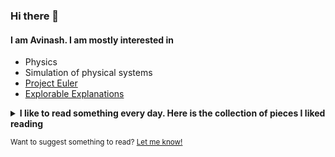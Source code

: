 ### Hi there 👋

#### I am Avinash. I am mostly interested in

- Physics
- Simulation of physical systems
- [Project Euler](https://projecteuler.net/)
- [Explorable Explanations](https://explorabl.es/)

<details>
<summary><strong>I like to read something every day. Here is the collection of pieces I liked reading</strong></summary>

- [Epic flood sends cavers scrambling for their lives](https://www.nationalgeographic.com/adventure/2018/10/flood-escape-deepest-cave-veryovkina-abkhazia/)
- [Islanders running out of isolation: Tim McGirk in the Andaman Islands reports on the fate of the Sentinelese](https://www.independent.co.uk/news/world/islanders-running-out-of-isolation-tim-mcgirk-in-the-andaman-islands-reports-on-the-fate-of-the-1477566.html) <!-- https://books.google.co.in/books?id=TZOvYPBrxl0C&pg=PA287&redir_esc=y#v=onepage&q&f=false (check the reference of this chapter, Pandit and Chattopadhyay, 1993) -->
- \[[Nicolas Bourbaki: The greatest mathematician who never was][bou1]\], \[[Nicolas Bourbaki][bou2]\]
  
  [bou1]: <https://theconversation.com/nicolas-bourbaki-the-greatest-mathematician-who-never-was-122845>
  [bou2]: <https://en.wikipedia.org/wiki/Nicolas_Bourbaki>
- \[[An Unprecedented Look at a Young Woman’s Face Transplant][face1]\], \[[How a Transplanted Face Transformed Katie Stubblefield’s Life][face2]\], \[[Building Katie’s New Face][face3]\], \[[The Emotional Journey of Photographing a Face Transplant][face4]\]
  
  [face1]: <https://www.nationalgeographic.com/magazine/2018/09/face-transplant-katie-stubblefield-photography-interactive/>
  [face2]: <https://www.nationalgeographic.com/magazine/2018/09/face-transplant-katie-stubblefield-story-identity-surgery-science/>
  [face3]: <https://www.nationalgeographic.com/magazine/2018/09/face-transplant-katie-stubblefield-surgery-timeline-interactive/>
  [face4]: <https://www.nationalgeographic.com/culture/2018/08/face-transplant-surgery-photography-maggie-steber-lynn-johnson/>
- [The Strange Lure of Other People's Photos](https://www.nytimes.com/2020/07/30/magazine/the-strange-lure-of-other-peoples-photos.html)
- [Cosmologists Debate How Fast the Universe Is Expanding](https://www.quantamagazine.org/cosmologists-debate-how-fast-the-universe-is-expanding-20190808/)
- [Why we should explore Venus before Mars](https://mashable.com/feature/venus-mars-space-exploration/)
- [The Devastating Decline of a Brilliant Young Coder](https://www.wired.com/story/lee-holloway-devastating-decline-brilliant-young-coder/)
- [How To Become A Centaur](https://jods.mitpress.mit.edu/pub/issue3-case/release/6)

<!--

TO READ:
========
- [The Iranian Smugglers Trafficking Fuel Into Pakistan](https://www.wired.com/story/fuel-smugglers-photos/)
- [Inside the Hunt for Russia’s Most Notorious Hacker](https://www.wired.com/2017/03/russian-hacker-spy-botnet/)
- [The Last Death-Defying Honey Hunter of Nepal](https://www.nationalgeographic.com/magazine/2017/07/honey-hunters-bees-climbing-nepal/)
- [Neuroscience: The man who saw time stand still](https://www.bbc.com/future/article/20140624-the-man-who-saw-time-freeze)
- [Developing physics identities](https://doi.org/10.1063/PT.3.3169)
- [Flawed beauties](https://www.planetary.org/articles/20150202-flawed-beauties)
- [A path less taken](https://www.quantamagazine.org/a-path-less-taken-to-the-peak-of-the-math-world-20170627/)
- [Go Inside These World-Famous, Rarely Seen River Caves](https://www.nationalgeographic.com/adventure/destinations/europe/slovenia/photos-hidden-river-caves/)

- Cities in Europe: <https://iafisher.com/projects/cities/europe/share/138230>

HAVE READ:
==========
- []()
- \[[River (typography)][wiki]\], \[[Avoiding “rivers” in successive lines of type][stk1]\], \[[How to define the badness of a river?][stk2]\],\
  \[[Are there any open research problems in the world of TeX?][stk3]\]

  [wiki]: <https://en.wikipedia.org/wiki/River_%28typography%29>
  [stk1]: <https://tex.stackexchange.com/questions/4507/avoiding-rivers-in-successive-lines-of-type>
  [stk2]: <https://tex.stackexchange.com/questions/29049/how-to-define-the-badness-of-a-river>
  [stk3]: <https://tex.stackexchange.com/questions/128454/are-there-any-open-research-problems-in-the-world-of-tex>
- [Abdus Salam: The real story of Pakistan's Nobel prize winner](https://www.dawn.com/news/1311473/abdus-salam-the-real-story-of-pakistans-nobel-prize-winner)
-->

</details>

<sub>Want to suggest something to read? [Let me know!](https://github.com/anand-avinash/anand-avinash/issues/new?labels=Reading&title=Reading+suggestion)</sub>
